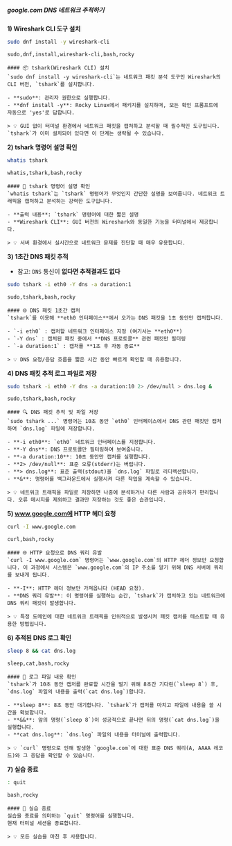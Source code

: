 ##### google.com DNS 네트워크 추적하기 #####

**1) Wireshark CLI 도구 설치**

```bash
sudo dnf install -y wireshark-cli
```

```tech
sudo,dnf,install,wireshark-cli,bash,rocky
```

```desc
#### 📦 tshark(Wireshark CLI) 설치
`sudo dnf install -y wireshark-cli`는 네트워크 패킷 분석 도구인 Wireshark의 CLI 버전, `tshark`를 설치합니다.

- **sudo**: 관리자 권한으로 실행합니다.
- **dnf install -y**: Rocky Linux에서 패키지를 설치하며, 모든 확인 프롬프트에 자동으로 'yes'로 답합니다.

> 💡 GUI 없이 터미널 환경에서 네트워크 패킷을 캡처하고 분석할 때 필수적인 도구입니다. `tshark`가 이미 설치되어 있다면 이 단계는 생략될 수 있습니다.
```

**2) tshark 명령어 설명 확인**

```bash
whatis tshark
```

```tech
whatis,tshark,bash,rocky
```

```desc
#### 📖 tshark 명령어 설명 확인
`whatis tshark`는 `tshark` 명령어가 무엇인지 간단한 설명을 보여줍니다. 네트워크 트래픽을 캡처하고 분석하는 강력한 도구입니다.

- **출력 내용**: `tshark` 명령어에 대한 짧은 설명
- **Wireshark CLI**: GUI 버전의 Wireshark와 동일한 기능을 터미널에서 제공합니다.

> 💡 서버 환경에서 실시간으로 네트워크 문제를 진단할 때 매우 유용합니다.
```

**3) 1초간 DNS 패킷 추적**

* 참고: `DNS` 통신이 **없다면 추적결과도 없다**

```bash
sudo tshark -i eth0 -Y dns -a duration:1
```

```tech
sudo,tshark,bash,rocky
```

```desc
#### 🌐 DNS 패킷 1초간 캡처
`tshark`를 이용해 **eth0 인터페이스**에서 오가는 DNS 패킷을 1초 동안만 캡처합니다.

- `-i eth0` : 캡처할 네트워크 인터페이스 지정 (여기서는 **eth0**)
- `-Y dns` : 캡처된 패킷 중에서 **DNS 프로토콜** 관련 패킷만 필터링
- `-a duration:1` : 캡처를 **1초 후 자동 종료**

> 💡 DNS 요청/응답 흐름을 짧은 시간 동안 빠르게 확인할 때 유용합니다.
```


**4) DNS 패킷 추적 로그 파일로 저장**

```bash
sudo tshark -i eth0 -Y dns -a duration:10 2> /dev/null > dns.log &
```

```tech
sudo,tshark,bash,rocky
```

```desc
#### 🔍 DNS 패킷 추적 및 파일 저장
`sudo tshark ...` 명령어는 10초 동안 `eth0` 인터페이스에서 DNS 관련 패킷만 캡처하여 `dns.log` 파일에 저장합니다.

- **-i eth0**: `eth0` 네트워크 인터페이스를 지정합니다.
- **-Y dns**: DNS 프로토콜만 필터링하여 보여줍니다.
- **-a duration:10**: 10초 동안만 캡처를 실행합니다.
- **2> /dev/null**: 표준 오류(stderr)는 버립니다.
- **> dns.log**: 표준 출력(stdout)을 `dns.log` 파일로 리디렉션합니다.
- **&**: 명령어를 백그라운드에서 실행시켜 다른 작업을 계속할 수 있습니다.

> 💡 네트워크 트래픽을 파일로 저장하면 나중에 분석하거나 다른 사람과 공유하기 편리합니다. 오류 메시지를 제외하고 결과만 저장하는 것도 좋은 습관입니다.
```

**5) www.google.com에 HTTP 헤더 요청**

```bash
curl -I www.google.com
```

```tech
curl,bash,rocky
```

```desc
#### 🌐 HTTP 요청으로 DNS 쿼리 유발
`curl -I www.google.com` 명령어는 `www.google.com`의 HTTP 헤더 정보만 요청합니다. 이 과정에서 시스템은 `www.google.com`의 IP 주소를 알기 위해 DNS 서버에 쿼리를 보내게 됩니다.

- **-I**: HTTP 헤더 정보만 가져옵니다 (HEAD 요청).
- **DNS 쿼리 유발**: 이 명령어를 실행하는 순간, `tshark`가 캡처하고 있는 네트워크에 DNS 쿼리 패킷이 발생합니다.

> 💡 특정 도메인에 대한 네트워크 트래픽을 인위적으로 발생시켜 패킷 캡처를 테스트할 때 유용한 방법입니다.
```

**6) 추적된 DNS 로그 확인**

```bash
sleep 8 && cat dns.log
```

```tech
sleep,cat,bash,rocky
```

```desc
#### 📄 로그 파일 내용 확인
`tshark`가 10초 동안 캡처를 완료할 시간을 벌기 위해 8초간 기다린(`sleep 8`) 후, `dns.log` 파일의 내용을 출력(`cat dns.log`)합니다.

- **sleep 8**: 8초 동안 대기합니다. `tshark`가 캡처를 마치고 파일에 내용을 쓸 시간을 확보합니다.
- **&&**: 앞의 명령(`sleep 8`)이 성공적으로 끝나면 뒤의 명령(`cat dns.log`)을 실행합니다.
- **cat dns.log**: `dns.log` 파일의 내용을 터미널에 출력합니다.

> 💡 `curl` 명령으로 인해 발생한 `google.com`에 대한 표준 DNS 쿼리(A, AAAA 레코드)와 그 응답을 확인할 수 있습니다.
```

**7) 실습 종료**

```bash
: quit
```

```tech
bash,rocky
```

```desc
#### 👋 실습 종료
실습을 종료를 의미하는 `quit` 명령어를 실행합니다.
현재 터미널 세션을 종료합니다.

> 💡 모든 실습을 마친 후 사용합니다.
```
